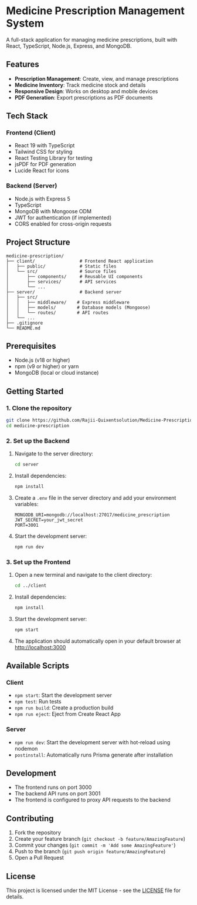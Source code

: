 # Medicine Prescription Management System

A full-stack application for managing medicine prescriptions, built with React, TypeScript, Node.js, Express, and MongoDB.

## Features

- **Prescription Management**: Create, view, and manage prescriptions
- **Medicine Inventory**: Track medicine stock and details
- **Responsive Design**: Works on desktop and mobile devices
- **PDF Generation**: Export prescriptions as PDF documents

## Tech Stack

### Frontend (Client)
- React 19 with TypeScript
- Tailwind CSS for styling
- React Testing Library for testing
- jsPDF for PDF generation
- Lucide React for icons

### Backend (Server)
- Node.js with Express 5
- TypeScript
- MongoDB with Mongoose ODM
- JWT for authentication (if implemented)
- CORS enabled for cross-origin requests

## Project Structure

```
medicine-prescription/
├── client/                 # Frontend React application
│   ├── public/             # Static files
│   └── src/                # Source files
│       ├── components/     # Reusable UI components
│       ├── services/       # API services
│       └── ...
├── server/                 # Backend server
│   ├── src/
│   │   ├── middleware/    # Express middleware
│   │   ├── models/        # Database models (Mongoose)
│   │   └── routes/        # API routes
│   └── ...
├── .gitignore
└── README.md
```

## Prerequisites

- Node.js (v18 or higher)
- npm (v9 or higher) or yarn
- MongoDB (local or cloud instance)

## Getting Started

### 1. Clone the repository

```bash
git clone https://github.com/Rajii-Quixentsolution/Medicine-Prescription.git
cd medicine-prescription
```

### 2. Set up the Backend

1. Navigate to the server directory:
   ```bash
   cd server
   ```

2. Install dependencies:
   ```bash
   npm install
   ```

3. Create a `.env` file in the server directory and add your environment variables:
   ```env
   MONGODB_URI=mongodb://localhost:27017/medicine_prescription
   JWT_SECRET=your_jwt_secret
   PORT=3001
   ```

4. Start the development server:
   ```bash
   npm run dev
   ```

### 3. Set up the Frontend

1. Open a new terminal and navigate to the client directory:
   ```bash
   cd ../client
   ```

2. Install dependencies:
   ```bash
   npm install
   ```

3. Start the development server:
   ```bash
   npm start
   ```

4. The application should automatically open in your default browser at [http://localhost:3000](http://localhost:3000)

## Available Scripts

### Client
- `npm start`: Start the development server
- `npm test`: Run tests
- `npm run build`: Create a production build
- `npm run eject`: Eject from Create React App

### Server
- `npm run dev`: Start the development server with hot-reload using nodemon
- `postinstall`: Automatically runs Prisma generate after installation

## Development

- The frontend runs on port 3000
- The backend API runs on port 3001
- The frontend is configured to proxy API requests to the backend

## Contributing

1. Fork the repository
2. Create your feature branch (`git checkout -b feature/AmazingFeature`)
3. Commit your changes (`git commit -m 'Add some AmazingFeature'`)
4. Push to the branch (`git push origin feature/AmazingFeature`)
5. Open a Pull Request

## License

This project is licensed under the MIT License - see the [LICENSE](LICENSE) file for details.
